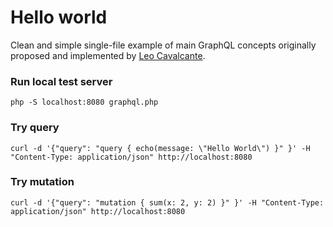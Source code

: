 # Hello world

Clean and simple single-file example of main GraphQL concepts originally proposed and
implemented by [Leo Cavalcante](https://github.com/leocavalcante).

### Run local test server

```
php -S localhost:8080 graphql.php
```

### Try query

```
curl -d '{"query": "query { echo(message: \"Hello World\") }" }' -H "Content-Type: application/json" http://localhost:8080
```

### Try mutation

```
curl -d '{"query": "mutation { sum(x: 2, y: 2) }" }' -H "Content-Type: application/json" http://localhost:8080
```
